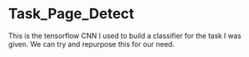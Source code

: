# Task_Page_Detect

This is the tensorflow CNN I used to build a classifier for the task I was given. We can try and repurpose this for our need.
